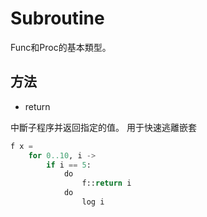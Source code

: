 # Subroutine

Func和Proc的基本類型。

## 方法

* return

中斷子程序并返回指定的值。 用于快速逃離嵌套

```python
f x =
    for 0..10, i ->
        if i == 5:
            do
                f::return i
            do
                log i
```
